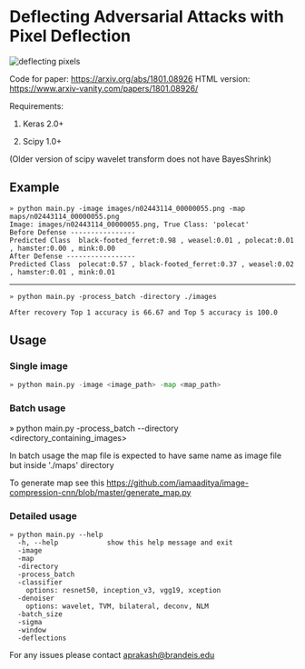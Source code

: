 # Deflecting Adversarial Attacks with Pixel Deflection

![deflecting pixels](https://arxiv-sanity-sanity-production.s3.amazonaws.com/render-output/41911/x3.png)

Code for paper: https://arxiv.org/abs/1801.08926  HTML version: https://www.arxiv-vanity.com/papers/1801.08926/

Requirements:

1. Keras 2.0+

2. Scipy 1.0+

(Older version of scipy wavelet transform does not have BayesShrink)

## Example

```
» python main.py -image images/n02443114_00000055.png -map maps/n02443114_00000055.png     
Image: images/n02443114_00000055.png, True Class: 'polecat'
Before Defense ----------------
Predicted Class  black-footed_ferret:0.98 , weasel:0.01 , polecat:0.01 , hamster:0.00 , mink:0.00
After Defense -----------------
Predicted Class  polecat:0.57 , black-footed_ferret:0.37 , weasel:0.02 , hamster:0.01 , mink:0.01
```
---------------------------------------------------------------------

```
» python main.py -process_batch -directory ./images

After recovery Top 1 accuracy is 66.67 and Top 5 accuracy is 100.0

```


## Usage

### Single image

```python
» python main.py -image <image_path> -map <map_path>
```


### Batch usage

» python main.py -process_batch --directory <directory_containing_images>

In batch usage the map file is expected to have same name as image file but inside './maps' directory


To generate map see this https://github.com/iamaaditya/image-compression-cnn/blob/master/generate_map.py


### Detailed usage

```
» python main.py --help
  -h, --help            show this help message and exit
  -image
  -map 
  -directory
  -process_batch
  -classifier 
    options: resnet50, inception_v3, vgg19, xception
  -denoiser 
    options: wavelet, TVM, bilateral, deconv, NLM
  -batch_size 
  -sigma 
  -window 
  -deflections 
```  

For any issues please contact aprakash@brandeis.edu

